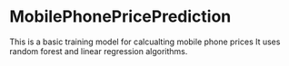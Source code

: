 # MobilePhonePricePrediction
This is a basic training model for calcualting mobile phone prices
It uses random forest and linear regression algorithms.
